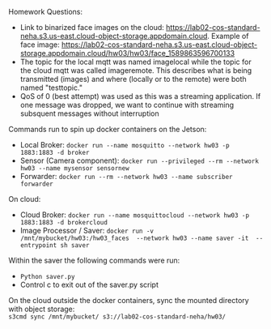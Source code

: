 Homework Questions:

- Link to binarized face images on the cloud: https://lab02-cos-standard-neha.s3.us-east.cloud-object-storage.appdomain.cloud. Example of face image: https://lab02-cos-standard-neha.s3.us-east.cloud-object-storage.appdomain.cloud/hw03/hw03/face_1589863596700133
- The topic for the local mqtt was named imagelocal while the topic for the cloud mqtt was called imageremote. This describes what is being transmitted (images) and where (locally or to the remote)  were both named "testtopic."
- QoS of 0 (best attempt) was used as this was a streaming application. If one message was dropped, we want to continue with streaming subsquent messages without interruption

Commands run to spin up docker containers on the Jetson:
- Local Broker:  `docker run --name mosquitto --network hw03 -p 1883:1883 -d broker`
- Sensor (Camera component): `docker run --privileged --rm --network hw03 --name mysensor sensornew`
- Forwarder: `docker run --rm --network hw03 --name subscriber forwarder`

On cloud:
- Cloud Broker: `docker run --name mosquittocloud --network hw03 -p 1883:1883 -d brokercloud`
- Image Processor / Saver: `docker run -v /mnt/mybucket/hw03:/hw03_faces  --network hw03 --name saver -it  --entrypoint sh saver`

Within the saver the following commands were run:
- `Python saver.py`
- Control c to exit out of the saver.py script

On the cloud outside the docker containers, sync the mounted directory with object storage:  
`s3cmd sync /mnt/mybucket/ s3://lab02-cos-standard-neha/hw03/`

